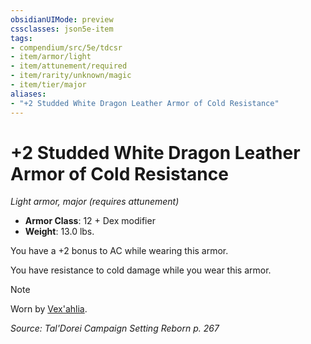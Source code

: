 ```yaml
---
obsidianUIMode: preview
cssclasses: json5e-item
tags:
- compendium/src/5e/tdcsr
- item/armor/light
- item/attunement/required
- item/rarity/unknown/magic
- item/tier/major
aliases: 
- "+2 Studded White Dragon Leather Armor of Cold Resistance"
---
```

# +2 Studded White Dragon Leather Armor of Cold Resistance
*Light armor, major (requires attunement)*  

- **Armor Class**: 12 + Dex modifier
- **Weight**: 13.0 lbs.

You have a +2 bonus to AC while wearing this armor.

You have resistance to cold damage while you wear this armor.

> [!note]
> Worn by [Vex'ahlia](2-Mechanics/CLI/bestiary/humanoid/vexahlia-tdcsr.md).

*Source: Tal'Dorei Campaign Setting Reborn p. 267*